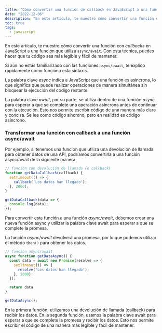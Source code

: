 ```yaml
---
title: "Cómo convertir una función de callback en JavaScript a una función async/await"
date: "2022-12-06"
description: "En este artículo, te muestro cómo convertir una función de devolución de llamada en JavaScript a una función que utiliza la palabra clave async/await. Con esta técnica, puedes hacer que tu código sea más legible y fácil de mantener."
toc: true
tags:
  - javascript
---
```


En este artículo, te muestro cómo convertir una función con *callbacks* en JavaScript a una función que utiliza `async/await`. Con esta técnica, puedes hacer que tu código sea más legible y fácil de mantener.

Si aún no estás familiarizado con las funciones `async/await`, te explico rápidamente cómo funciona esta sintaxis.

La palabra clave *async* indica a JavaScript que una función es asíncrona, lo que significa que puede realizar operaciones de manera simultánea sin bloquear la ejecución del código restante.

La palabra clave *await*, por su parte, se utiliza dentro de una función *async* para esperar a que se complete una operación asíncrona antes de continuar con la ejecución. Esto nos permite escribir código de una manera más clara y concisa. Se lee como código síncrono, pero en realidad es código asíncrono.

### Transformar una función con callback a una función async/await

Por ejemplo, si tenemos una función que utiliza una devolución de llamada para obtener datos de una API, podríamos convertirla a una función async/await de la siguiente manera:

```javascript
// función con devolución de llamada (o callback)
function getDataCallback(callback) {
  setTimeout(() => {
    callback('Los datos han llegado');
  }, 2000);
}

getDataCallback(data => {
  console.log(data);
});
```

Para convertir esta función a una función *async/await*, debemos crear una nueva función async y utilizar la palabra clave await para esperar a que se complete la promesa.

La función *async/await* devolverá una promesa, por lo que podemos utilizar el método `then()` para obtener los datos.

```javascript
// función async/await
async function getDataAsync() {
  const data = await new Promise(resolve => {
    setTimeout(() => {
      resolve('Los datos han llegado');
    }, 2000);
  });

  return data
}

getDataAsync();
```

En la primera función, utilizamos una devolución de llamada (callback) para recibir los datos. En la segunda función, usamos la palabra clave await para esperar a que se complete la promesa y recibir los datos. Esto nos permite escribir el código de una manera más legible y fácil de mantener.
